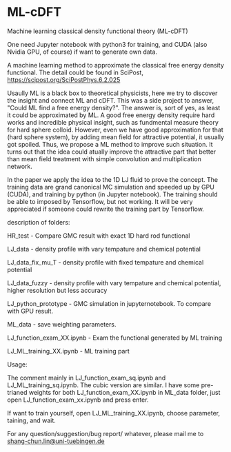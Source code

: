# ML-cDFT
Machine learning classical density functional theory (ML-cDFT)

One need Jupyter notebook with python3 for training, and CUDA (also Nvidia GPU, of course) if want to generate own data.  

A machine learning method to approximate the classical free energy density functional. The detail could be found in SciPost, https://scipost.org/SciPostPhys.6.2.025

Usaully ML is a black box to theoretical physicists, here we try to discover the insight and connect ML and cDFT. 
This was a side project to answer, "Could ML find a free energy density?". The answer is, sort of yes, as least it could be approximated by ML. 
A good free energy density require hard works and incredible physical insight, such as fundmental measure theory for hard sphere colloid. However, even we have good approximation for that (hard sphere system), by adding mean field for attractive potential, it usually got spoiled. Thus, we propose a ML method to improve such situation. It turns out that the idea could atually improve the attractive part that better than mean field treatment with simple convolution and multiplication network.    

In the paper we apply the idea to the 1D LJ fluid to prove the concept. The training data are grand canonical MC simulation and speeded up by GPU (CUDA), and training by python (in Jupyter notebook). The training should be able to imposed by Tensorflow, but not working. It will be very appreciated if someone could rewrite the training part by Tensorflow.

description of folders:

HR_test - Compare GMC result with exact 1D hard rod functional

LJ_data - density profile with vary tempature and chemical potential 

LJ_data_fix_mu_T - density profile with fixed tempature and chemical potential

LJ_data_fuzzy - density profile with vary tempature and chemical potential, higher resolution but less accuracy

LJ_python_prototype - GMC simulation in jupyternotebook. To compare with GPU result. 

ML_data - save weighting parameters.

LJ_function_exam_XX.ipynb - Exam the functional generated by ML training  

LJ_ML_training_XX.ipynb - ML training part

Usage:

The comment mainly in LJ_function_exam_sq.ipynb and LJ_ML_training_sq.ipynb. The cubic version are similar. 
I have some pre-trianed weights for both LJ_function_exam_XX.ipynb in ML_data folder, just open LJ_function_exam_xx.ipynb and press enter.

If want to train yourself, open LJ_ML_training_XX.ipynb, choose parameter, taining, and wait.

For any question/suggestion/bug report/ whatever, please mail me to 
shang-chun.lin@uni-tuebingen.de
